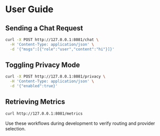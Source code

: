 # User Guide

## Sending a Chat Request

```bash
curl -X POST http://127.0.0.1:8081/chat \
  -H 'Content-Type: application/json' \
  -d '{"msgs":[{"role":"user","content":"hi"}]}'
```

## Toggling Privacy Mode

```bash
curl -X POST http://127.0.0.1:8081/privacy \
  -H 'Content-Type: application/json' \
  -d '{"enabled":true}'
```

## Retrieving Metrics

```bash
curl http://127.0.0.1:8081/metrics
```

Use these workflows during development to verify routing and provider selection.

